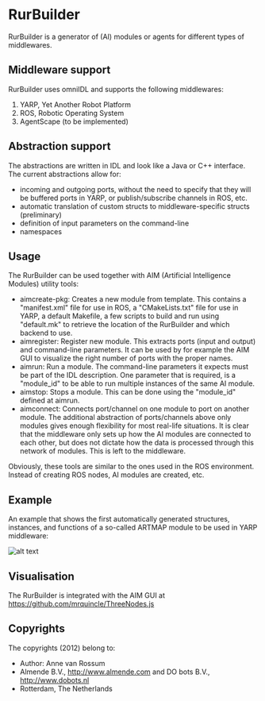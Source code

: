 # RurBuilder
RurBuilder is a generator of (AI) modules or agents for different types of middlewares. 

## Middleware support
RurBuilder uses omniIDL and supports the following middlewares:

1. YARP, Yet Another Robot Platform
2. ROS, Robotic Operating System
3. AgentScape (to be implemented)

## Abstraction support
The abstractions are written in IDL and look like a Java or C++ interface. The current abstractions allow for:

- incoming and outgoing ports, without the need to specify that they will be buffered ports in YARP, or publish/subscribe channels in ROS, etc. 
- automatic translation of custom structs to middleware-specific structs (preliminary)
- definition of input parameters on the command-line
- namespaces

## Usage
The RurBuilder can be used together with AIM (Artificial Intelligence Modules) utility tools:

- aimcreate-pkg: Creates a new module from template. This contains a "manifest.xml" file for use in ROS, a "CMakeLists.txt" file for use in YARP, a default Makefile, a few scripts to build and run using "default.mk" to retrieve the location of the RurBuilder and which backend to use.
- aimregister: Register new module. This extracts ports (input and output) and command-line parameters. It can be used by for example the AIM GUI to visualize the right number of ports with the proper names.
- aimrun: Run a module. The command-line parameters it expects must be part of the IDL description. One parameter that is required, is a "module_id" to be able to run multiple instances of the same AI module.
- aimstop: Stops a module. This can be done using the "module_id" defined at aimrun.
- aimconnect: Connects port/channel on one module to port on another module. The additional abstraction of ports/channels above only modules gives enough flexibility for most real-life situations. It is clear that the middleware only sets up how the AI modules are connected to each other, but does not dictate how the data is processed through this network of modules. This is left to the middleware.

Obviously, these tools are similar to the ones used in the ROS environment. Instead of creating ROS nodes, AI modules are created, etc.

## Example
An example that shows the first automatically generated structures, instances, and functions of a so-called ARTMAP module to be used in YARP middleware:

![alt text](https://github.com/mrquincle/rur-builder/raw/master/doc/rur_idl2yarp.jpg "IDL to YARP example")

## Visualisation
The RurBuilder is integrated with the AIM GUI at https://github.com/mrquincle/ThreeNodes.js

## Copyrights
The copyrights (2012) belong to:

- Author: Anne van Rossum
- Almende B.V., http://www.almende.com and DO bots B.V., http://www.dobots.nl
- Rotterdam, The Netherlands
